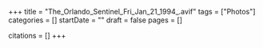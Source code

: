+++
title = "The_Orlando_Sentinel_Fri_Jan_21_1994_.avif"
tags = ["Photos"]
categories = []
startDate = ""
draft = false
pages = []

citations = []
+++
